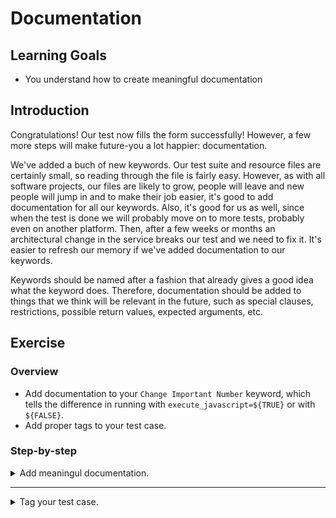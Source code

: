 # Documentation

## Learning Goals

- You understand how to create meaningful documentation

## Introduction

Congratulations! Our test now fills the form successfully! However, a few
more steps will make future-you a lot happier: documentation.

We've added a buch of new keywords. Our test suite and resource
files are certainly small, so reading through the file is fairly easy.
However, as with all software projects, our files are likely to grow,
people will leave and new people will jump in and to make their job easier,
it's good to add documentation for all our keywords. Also, it's good
for us as well, since when the test is done we will probably move on
to more tests, probably even on another platform. Then, after a few weeks
or months an architectural change in the service breaks our test and we
need to fix it. It's easier to refresh our memory if we've added
documentation to our keywords.

Keywords should be named after a fashion that already gives a good idea
what the keyword does. Therefore, documentation should be added to things
that we think will be relevant in the future, such as special clauses,
restrictions, possible return values, expected arguments, etc.

## Exercise

### Overview

- Add documentation to your `Change Important Number` keyword, which tells the difference in
running with `execute_javascript=${TRUE}` or with `${FALSE}`.
- Add proper tags to your test case.

### Step-by-step

<details>
  <summary>Add meaningul documentation.</summary>

<br />

Keyword and test case documentation shouldn't be added just to state the obvious. However,
in case of special requirements and nontrivial cases, there should be documentated explanation.
The keywords
in this training are pretty concise and self-explanatory, but there's at least one
place we could add documentation:
we could add a note that using `Change Important Number` from the UI is _slow_,
but using the `Execute Javascript` doesn't update the UI, even though it works.

- Add a notion to the documentation of `Change Important Number` that using the
`execute_javascript` causes an issue with the UI, but not using it dramatically
slows down the test.

</details>

---

<details>
  <summary>Tag your test case.</summary>

<br />

One final touch we should add to our test suite is to update the test tags.
If this was a test with a real requirement linked to a requirements management
tool, we should have the ticket id as a tag already. Well, it's not, so we can
ignore that. However, we added a `wip` at the beginning of the training for our
test suite. Now our test is finished, so we can safely take that away.

For the sake of becoming used to tags, let's imagine this test is an actual
requirement. Our test suite tests a business requirement `contacts` and they
will test it with `UI`. Our test case tests a feature `ABC-123`. Also, our
test case is a core part of Bad Flask App's functionality, so it should be a
`smoke` test.

Since all our test cases in this suite will have some categories in common,
let's add that tag to all our test cases. We can do that by adding `Force Tags`
to our `Settings` table. `ABC-123` and `smoke` are specific to our test case
in particular, so we'll add those separately to our test case.

- Remove the `wip` tag from your test suite.
- Add `contacts` and `UI` as `Force Tags` to your `Settings` table.
- Add `ABC-123` and `smoke` as tags to your test case.

</details>
